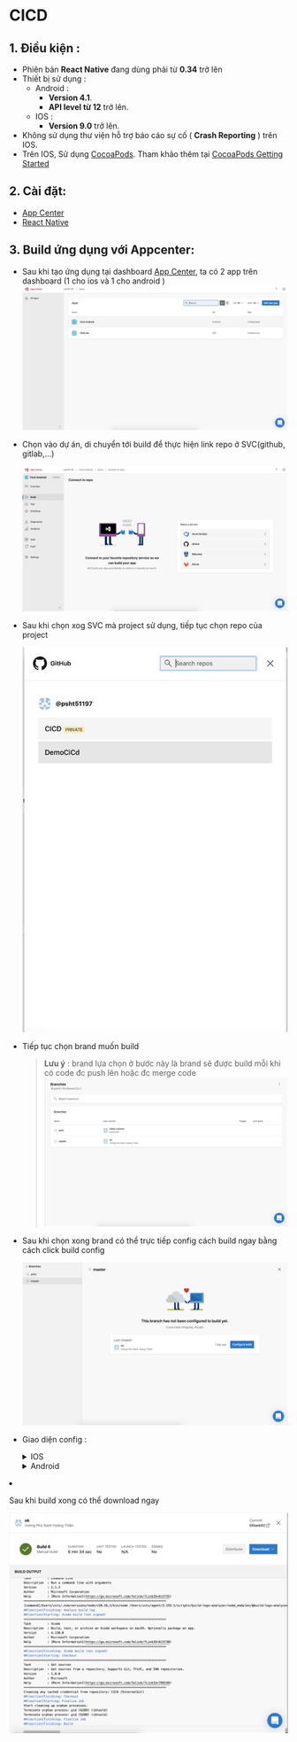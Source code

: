 # CICD

## 1. Điều kiện :

- Phiên bản **React Native** đang dùng phải từ **0.34** trở lên
- Thiết bị sử dụng :
  - Android :
    - **Version 4.1**.
    - **API level từ 12** trở lên.
  - IOS :
    - **Version 9.0** trở lên.
- Không sử dụng thư viện hỗ trợ báo cáo sự cố ( **Crash Reporting** ) trên IOS.
- Trên IOS, Sử dụng [CocoaPods](https://cocoapods.org/). Tham khảo thêm tại [ CocoaPods Getting Started ](https://guides.cocoapods.org/using/getting-started.html)

## 2. Cài đặt:

- [App Center](./readme/Appcenter.md)
- [React Native](./readme/ReactNative.md)

## 3. Build ứng dụng với Appcenter:

- Sau khi tạo ứng dụng tại dashboard [App Center](./readme/Appcenter.md), ta có 2 app trên dashboard (1 cho ios và 1 cho android )
  ![img](./readmeasset/dashboard.png)

- Chọn vào dự án, di chuyển tới build để thực hiện link repo ở SVC(github, gitlab,...)

  ![img](./readmeasset/linkgithub.png)

- Sau khi chọn xog SVC mà project sử dụng, tiếp tục chọn repo của project

  ![img](./readmeasset/linkgit2.png)

- Tiếp tục chọn brand muốn build

  > **Lưu ý** : brand lựa chọn ở bước này là brand sẽ được build mỗi khi có code đc push lên hoặc đc merge code
  > ![img](./readmeasset/linkgit3.png)

- Sau khi chọn xong brand có thể trực tiếp config cách build ngay bằng cách click build config

  ![img](./readmeasset/config.png)

- Giao diện config :

    <details>
        <summary>
            IOS
        </summary>

  ![img](./readmeasset/configI.png)

  - Options :

    > Project: pakage.json - thông tin dự án (tên, version, dependency,...)
    >
    > Share Scheme: [**Scheme Build**](./readme/iosConfig/iosConfigScheme.md) (ios, tvos)
    >
    > Xcode version: chọn version xcode để build
    >
    > Nodejs version: chọn version nodejs để load các dependency
    >
    > Build Frequency: chọn cách build ( build mỗi khi branch đc push code lên hoặc build bằng tay)
    >
    > Use legacy build system: bỏ qua xcworkspace, build bằng xcodeproj
    >
    > Automatically increment build number: tự động gia tăng phiên bản build
    >
    > Run unit test: chạy test thông qua npm test trong khi build (jest, ....)
    >
    > Environment variables: custom biến môi trường
    >
    > Sign builds: cung cấp [**Certificate**](./readme/iosConfig/iosConfigCertificate.md) và [**Provisioning Profile**](./readme/iosConfig/iosConfigProvisioning.md) để có thể build ra .ipa file và test trên máy thật
    >
    > Distribute builds: lựa chọn cách build (có thể gữi tới những thành viên trong dự án thông qua VSC hoặc release lên App Store )

  - Sau khi cấu hình xong có thể bắt đầu build ngay
    ![img](./readmeasset/build.png)

      </details>
      <details>
          <summary>
              Android
          </summary>

    ![img](./readmeasset/configA.png)

    - Options :

    > Project: pakage.json - thông tin dự án (tên, version, dependency,...)
    >
    > Build Variant: Chọn loại build (release hoặc debug)
    >
    > Nodejs version: chọn version nodejs để load các dependency
    >
    > Build Frequency: chọn cách build ( build mỗi khi branch đc push code lên hoặc build bằng tay)
    >
    > Automatically increment build number: tự động gia tăng phiên bản build
    >
    > Run unit test: chạy test thông qua npm test trong khi build (jest, ....)
    >
    > Environment variables: custom biến môi trường
    >
    > Sign builds: Cung cấp keystore để build
    >
    > Distribute builds: lựa chọn cách build (có thể gữi tới những thành viên trong dự án thông qua VSC hoặc release lên PlayStore )

    - **Lưu ý:**
      > vào file .gitignore bỏ đi phần ignore keystore trong dự án
      </details>

- Sau khi build xong có thể download ngay

  ![img](./readmeasset/done.png)
